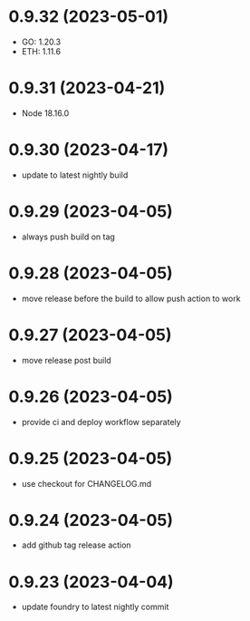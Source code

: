 # 0.9.32 (2023-05-01)

* GO: 1.20.3
* ETH: 1.11.6

# 0.9.31 (2023-04-21)

* Node 18.16.0

# 0.9.30 (2023-04-17)

* update to latest nightly build

# 0.9.29 (2023-04-05)

* always push build on tag

# 0.9.28 (2023-04-05)

* move release before the build to allow push action to work

# 0.9.27 (2023-04-05)

* move release post build

# 0.9.26 (2023-04-05)

* provide ci and deploy workflow separately

# 0.9.25 (2023-04-05)

* use checkout for CHANGELOG.md

# 0.9.24 (2023-04-05)

* add github tag release action

# 0.9.23 (2023-04-04)

* update foundry to latest nightly commit
